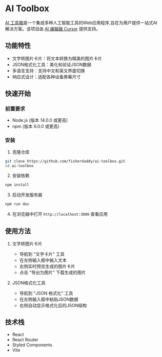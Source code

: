 # AI Toolbox

[AI 工具箱](https://fishersama.com/)是一个集成多种人工智能工具的Web应用程序,旨在为用户提供一站式AI解决方案。该项目由 [AI 编辑器 Cursor](https://fisherdaddy.com/posts/cursor-the-ai-code-editor/) 提供支持。

## 功能特性

- 文字转图片卡片：将文本转换为精美的图片卡片
- JSON格式化工具：美化和验证JSON数据
- 多语言支持：支持中文和英文界面切换
- 响应式设计：适配各种设备屏幕尺寸

## 快速开始

### 前置要求

- Node.js (版本 14.0.0 或更高)
- npm (版本 6.0.0 或更高)

### 安装

1. 克隆仓库
```bash
git clone https://github.com/fisherdaddy/ai-toolbox.git
cd ai-toolbox
```

2. 安装依赖
```bash
npm install
```

3. 启动开发服务器
```bash
npm run dev
```

4. 在浏览器中打开 `http://localhost:3000` 查看应用

## 使用方法

1. 文字转图片卡片
   - 导航到 "文字卡片" 工具
   - 在左侧输入框中输入文本
   - 右侧实时预览生成的图片卡片
   - 点击 "导出为图片" 下载生成的图片

2. JSON格式化工具
   - 导航到 "JSON 格式化" 工具
   - 在左侧输入框中粘贴JSON数据
   - 右侧自动显示格式化后的JSON结构

## 技术栈

- React
- React Router
- Styled Components
- Vite